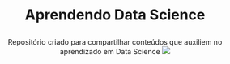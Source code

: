 # <p align="center">Aprendendo Data Science </p>


<p align="center">
   Repositório criado para compartilhar conteúdos que auxiliem no aprendizado em Data Science
   
<img src="https://pa1.narvii.com/6528/46f16974a996ce82e6ed5a581f9d7e13e544ddc0_00.gif">
</p>
